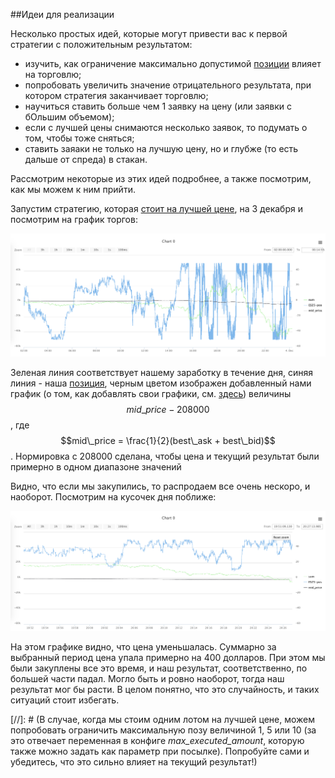 ##Идеи для реализации

Несколько простых идей, которые могут привести вас к первой стратегии с положительным результатом:

  - изучить, как ограничение максимально допустимой [позиции](../terms#position) влияет на торговлю;
  - попробовать увеличить значение отрицательного результата, при котором стратегия заканчивает торговлю;
  - научиться ставить больше чем 1 заявку на цену (или заявки с бОльшим объемом);
  - если с лучшей цены снимаются несколько заявок, то подумать о том, чтобы тоже сняться;
  - ставить заяаки не только на лучшую цену, но и глубже (то есть дальше от спреда) в стакан.
  
Рассмотрим некоторые из этих идей подробнее, а также посмотрим, как мы можем к ним прийти.

<a name="max_executed_amount"></a>
Запустим стратегию, которая [стоит на лучшей цене](examples.md#stay_on_best_price), на 3 декабря и посмотрим на график торгов:
<p align="center">
<img src="../img/charts_3_december.png" alt="График 3 декабря">
</p>

Зеленая линия соответствует нашему заработку в течение дня, синяя линия - наша [позиция](../terms#position), черным цветом изображен добавленный нами график (о том, как добавлять свои графики, см. [здесь](interface/analysis/charts.md)) величины $$mid\_price - 208000$$, где $$mid\_price = \frac{1}{2}(best\_ask + best\_bid)$$. Нормировка с 208000 сделана, чтобы цена и текущий результат были примерно в одном диапазоне значений 

Видно, что если мы закупились, то распродаем все очень нескоро, и наоборот. Посмотрим на кусочек дня поближе:

<p align="center">
<img src="../img/charts_3_december_part.png" alt="График 3 декабря часть">
</p>

На этом графике видно, что цена уменьшалась. Суммарно за выбранный период цена упала примерно на 400 долларов. При этом мы были закуплены все это время, и наш результат, соответственно, по большей части падал. Могло быть и ровно наоборот, тогда наш результат мог бы расти. В целом понятно, что это случайность, и таких ситуаций стоит избегать. 

[//]: # (В случае, когда мы стоим одним лотом на лучшей цене, можем попробовать ограничить максимальную позу величиной 1, 5 или 10 (за это отвечает переменная в конфиге *max\_executed\_amount*, которую также можно задать как параметр при посылке). Попробуйте сами и убедитесь, что это сильно влияет на текущий результат!)

